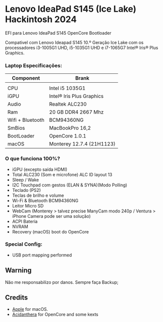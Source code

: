 # Lenovo IdeaPad S145 (Ice Lake) Hackintosh 2024


EFI para Lenovo IdeaPad S145 OpenCore Bootloader

Compativel com Lenovo Ideapad S145 10.º Geração Ice Lake com os processadores i3-1005G1 UHD, i5-1035G1 UHD e i7-1065G7 Intel® Iris® Plus Graphics.

                                         
### Laptop Especificações:


| Component        | Brank                              |
| ---------------- | ---------------------------------- |
|                                                       |
| CPU              | Intel i5 1035G1                    |
| iGPU             | Intel® Iris Plus Graphics          |
| Audio            | Realtek ALC230                     |
| Ram              | 20 GB DDR4 2667 Mhz                |
| Wifi + Bluetooth | BCM94360NG                         |
| SmBios           | MacBookPro 16,2                    |
| BootLoader       | OpenCore 1.0.1                     |
| macOS            | Monterey 12.7.4 (21H1123)          |


### O que funciona 100%?

- iGPU (excepto saída HDMI)
- Total ALC230 (Som e microfone) ALC ID layout 13
- Sleep / Wake
- I2C Touchpad com gestos (ELAN & SYNA)(Modo Polling)
- Teclado (PS2)
- Teclas de brilho e volume
- Wi-Fi & Bluetooth BCM94360NG
- Leitor Micro SD 
- WebCam (Monterey > talvez precise ManyCam modo 240p / Ventura > iPhone Camera pode ser uma solução)
- ACPI Bateria
- NVRAM 
- Recovery (macOS) boot do OpenCore


### Special Config:

- USB port mapping performed

## Warning

Não me responsabilizo por danos. Sempre faça Backup;

## Credits

- [Apple](https://apple.com/osx) for macOS.
- [Acidanthera](https://github.com/acidanthera) for OpenCore and some kexts
